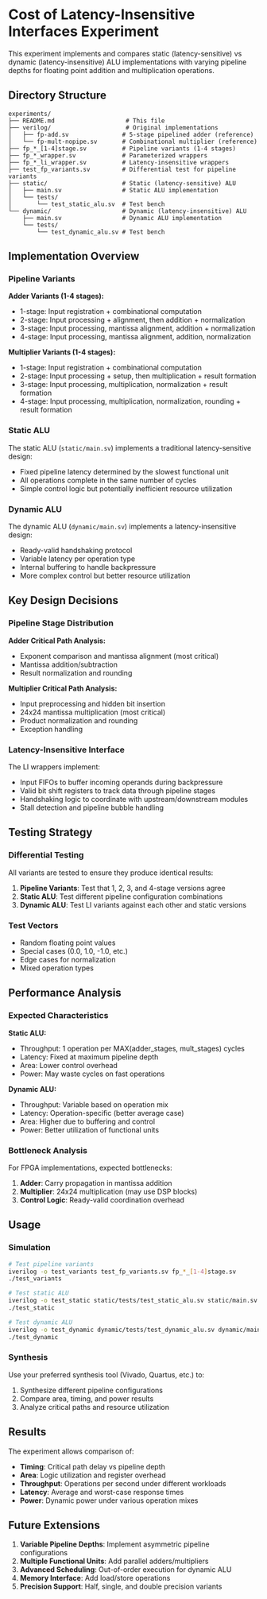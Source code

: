 # Cost of Latency-Insensitive Interfaces Experiment

This experiment implements and compares static (latency-sensitive) vs dynamic (latency-insensitive) ALU implementations with varying pipeline depths for floating point addition and multiplication operations.

## Directory Structure

```
experiments/
├── README.md                    # This file
├── verilog/                     # Original implementations
│   ├── fp-add.sv               # 5-stage pipelined adder (reference)
│   └── fp-mult-nopipe.sv       # Combinational multiplier (reference)
├── fp_*_[1-4]stage.sv          # Pipeline variants (1-4 stages)
├── fp_*_wrapper.sv             # Parameterized wrappers
├── fp_*_li_wrapper.sv          # Latency-insensitive wrappers
├── test_fp_variants.sv         # Differential test for pipeline variants
├── static/                     # Static (latency-sensitive) ALU
│   ├── main.sv                 # Static ALU implementation
│   └── tests/
│       └── test_static_alu.sv  # Test bench
└── dynamic/                    # Dynamic (latency-insensitive) ALU
    ├── main.sv                 # Dynamic ALU implementation
    └── tests/
        └── test_dynamic_alu.sv # Test bench
```

## Implementation Overview

### Pipeline Variants

**Adder Variants (1-4 stages):**
- 1-stage: Input registration + combinational computation
- 2-stage: Input processing + alignment, then addition + normalization
- 3-stage: Input processing, mantissa alignment, addition + normalization
- 4-stage: Input processing, mantissa alignment, addition, normalization

**Multiplier Variants (1-4 stages):**
- 1-stage: Input registration + combinational computation
- 2-stage: Input processing + setup, then multiplication + result formation
- 3-stage: Input processing, multiplication, normalization + result formation
- 4-stage: Input processing, multiplication, normalization, rounding + result formation

### Static ALU

The static ALU (`static/main.sv`) implements a traditional latency-sensitive design:
- Fixed pipeline latency determined by the slowest functional unit
- All operations complete in the same number of cycles
- Simple control logic but potentially inefficient resource utilization

### Dynamic ALU  

The dynamic ALU (`dynamic/main.sv`) implements a latency-insensitive design:
- Ready-valid handshaking protocol
- Variable latency per operation type
- Internal buffering to handle backpressure
- More complex control but better resource utilization

## Key Design Decisions

### Pipeline Stage Distribution

**Adder Critical Path Analysis:**
- Exponent comparison and mantissa alignment (most critical)
- Mantissa addition/subtraction
- Result normalization and rounding

**Multiplier Critical Path Analysis:**
- Input preprocessing and hidden bit insertion
- 24x24 mantissa multiplication (most critical)
- Product normalization and rounding
- Exception handling

### Latency-Insensitive Interface

The LI wrappers implement:
- Input FIFOs to buffer incoming operands during backpressure
- Valid bit shift registers to track data through pipeline stages
- Handshaking logic to coordinate with upstream/downstream modules
- Stall detection and pipeline bubble handling

## Testing Strategy

### Differential Testing
All variants are tested to ensure they produce identical results:
1. **Pipeline Variants**: Test that 1, 2, 3, and 4-stage versions agree
2. **Static ALU**: Test different pipeline configuration combinations
3. **Dynamic ALU**: Test LI variants against each other and static versions

### Test Vectors
- Random floating point values
- Special cases (0.0, 1.0, -1.0, etc.)
- Edge cases for normalization
- Mixed operation types

## Performance Analysis

### Expected Characteristics

**Static ALU:**
- Throughput: 1 operation per MAX(adder_stages, mult_stages) cycles
- Latency: Fixed at maximum pipeline depth
- Area: Lower control overhead
- Power: May waste cycles on fast operations

**Dynamic ALU:**
- Throughput: Variable based on operation mix
- Latency: Operation-specific (better average case)
- Area: Higher due to buffering and control
- Power: Better utilization of functional units

### Bottleneck Analysis

For FPGA implementations, expected bottlenecks:
1. **Adder**: Carry propagation in mantissa addition
2. **Multiplier**: 24x24 multiplication (may use DSP blocks)
3. **Control Logic**: Ready-valid coordination overhead

## Usage

### Simulation
```bash
# Test pipeline variants
iverilog -o test_variants test_fp_variants.sv fp_*_[1-4]stage.sv
./test_variants

# Test static ALU
iverilog -o test_static static/tests/test_static_alu.sv static/main.sv fp_*.sv
./test_static

# Test dynamic ALU  
iverilog -o test_dynamic dynamic/tests/test_dynamic_alu.sv dynamic/main.sv fp_*.sv
./test_dynamic
```

### Synthesis
Use your preferred synthesis tool (Vivado, Quartus, etc.) to:
1. Synthesize different pipeline configurations
2. Compare area, timing, and power results
3. Analyze critical paths and resource utilization

## Results

The experiment allows comparison of:
- **Timing**: Critical path delay vs pipeline depth
- **Area**: Logic utilization and register overhead
- **Throughput**: Operations per second under different workloads
- **Latency**: Average and worst-case response times
- **Power**: Dynamic power under various operation mixes

## Future Extensions

1. **Variable Pipeline Depths**: Implement asymmetric pipeline configurations
2. **Multiple Functional Units**: Add parallel adders/multipliers  
3. **Advanced Scheduling**: Out-of-order execution for dynamic ALU
4. **Memory Interface**: Add load/store operations
5. **Precision Support**: Half, single, and double precision variants